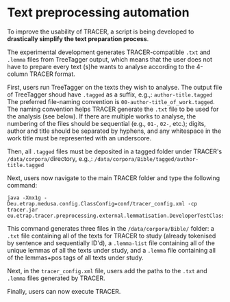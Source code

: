 # Text preprocessing automation

To improve the usability of TRACER, a script is being developed to **drastically simplify the text preparation process**.

The experimental development generates TRACER-compatible `.txt` and `.lemma` files from TreeTagger output, which means that the user does not have to prepare every text \(s\)he wants to analyse according to the 4-column TRACER format.

First, users run TreeTagger on the texts they wish to analyse. The output file of TreeTagger shoud have `.tagged` as a suffix, e.g.,: `author-title.tagged` The preferred file-naming convention is `00-author-title_of_work.tagged`. The naming convention helps TRACER generate the `.txt` file to be used for the analysis \(see below\). If there are multiple works to analyse, the numbering of the files should be sequential \(e.g., `01-`, `02-`, etc.\); digits, author and title should be separated by hyphens, and any whitespace in the work title must be represented with an underscore.

Then, all `.tagged` files must be deposited in a tagged folder under TRACER's `/data/corpora/`directory, e.g.,: `/data/corpora/Bible/tagged/author-title.tagged`

Next, users now navigate to the main TRACER folder and type the following command:

```text
java -Xmx1g -Deu.etrap.medusa.config.ClassConfig=conf/tracer_config.xml -cp tracer.jar eu.etrap.tracer.preprocessing.external.lemmatisation.DeveloperTestClassLemmatisationMain
```

This command generates three files in the `/data/corpora/Bible/` folder: a `.txt` file containing all of the texts for TRACER to study \(already tokenised by sentence and sequentially ID'd\), a `.lemma-list` file containing all of the unique lemmas of all the texts under study, and a `.lemma` file containing all of the lemmas+pos tags of all texts under study.

Next, in the `tracer_config.xml` file, users add the paths to the `.txt` and `.lemma` files generated by TRACER.

Finally, users can now execute TRACER.

